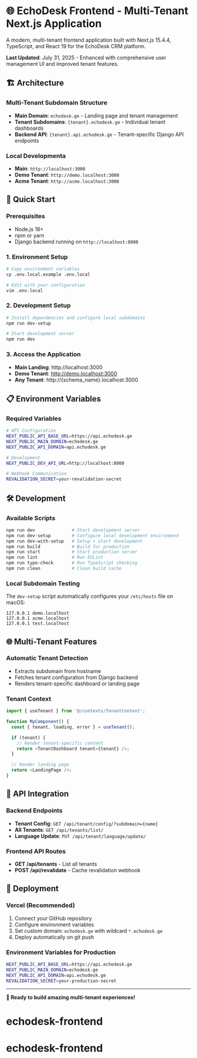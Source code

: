 # 🌐 EchoDesk Frontend - Multi-Tenant Next.js Application

A modern, multi-tenant frontend application built with Next.js 15.4.4, TypeScript, and React 19 for the EchoDesk CRM platform.

**Last Updated**: July 31, 2025 - Enhanced with comprehensive user management UI and improved tenant features.

## 🏗️ Architecture

### **Multi-Tenant Subdomain Structure**

- **Main Domain**: `echodesk.ge` - Landing page and tenant management
- **Tenant Subdomains**: `{tenant}.echodesk.ge` - Individual tenant dashboards
- **Backend API**: `{tenant}.api.echodesk.ge` - Tenant-specific Django API endpoints

### **Local Development**a

- **Main**: `http://localhost:3000`
- **Demo Tenant**: `http://demo.localhost:3000`
- **Acme Tenant**: `http://acme.localhost:3000`

## 🚀 Quick Start

### **Prerequisites**

- Node.js 18+
- npm or yarn
- Django backend running on `http://localhost:8000`

### **1. Environment Setup**

```bash
# Copy environment variables
cp .env.local.example .env.local

# Edit with your configuration
vim .env.local
```

### **2. Development Setup**

```bash
# Install dependencies and configure local subdomains
npm run dev-setup

# Start development server
npm run dev
```

### **3. Access the Application**

- **Main Landing**: http://localhost:3000
- **Demo Tenant**: http://demo.localhost:3000
- **Any Tenant**: http://{schema_name}.localhost:3000

## 📋 Environment Variables

### **Required Variables**

```bash
# API Configuration
NEXT_PUBLIC_API_BASE_URL=https://api.echodesk.ge
NEXT_PUBLIC_MAIN_DOMAIN=echodesk.ge
NEXT_PUBLIC_API_DOMAIN=api.echodesk.ge

# Development
NEXT_PUBLIC_DEV_API_URL=http://localhost:8000

# Webhook Communication
REVALIDATION_SECRET=your-revalidation-secret
```

## 🛠️ Development

### **Available Scripts**

```bash
npm run dev              # Start development server
npm run dev-setup        # Configure local development environment
npm run dev-with-setup   # Setup + start development
npm run build            # Build for production
npm run start            # Start production server
npm run lint             # Run ESLint
npm run type-check       # Run TypeScript checking
npm run clean            # Clean build cache
```

### **Local Subdomain Testing**

The `dev-setup` script automatically configures your `/etc/hosts` file on macOS:

```
127.0.0.1 demo.localhost
127.0.0.1 acme.localhost
127.0.0.1 test.localhost
```

## 🌐 Multi-Tenant Features

### **Automatic Tenant Detection**

- Extracts subdomain from hostname
- Fetches tenant configuration from Django backend
- Renders tenant-specific dashboard or landing page

### **Tenant Context**

```typescript
import { useTenant } from '@/contexts/TenantContext';

function MyComponent() {
  const { tenant, loading, error } = useTenant();

  if (tenant) {
    // Render tenant-specific content
    return <TenantDashboard tenant={tenant} />;
  }

  // Render landing page
  return <LandingPage />;
}
```

## 🔌 API Integration

### **Backend Endpoints**

- **Tenant Config**: `GET /api/tenant/config/?subdomain={name}`
- **All Tenants**: `GET /api/tenants/list/`
- **Language Update**: `PUT /api/tenant/language/update/`

### **Frontend API Routes**

- **GET /api/tenants** - List all tenants
- **POST /api/revalidate** - Cache revalidation webhook

## 🚢 Deployment

### **Vercel (Recommended)**

1. Connect your GitHub repository
2. Configure environment variables
3. Set custom domain: `echodesk.ge` with wildcard `*.echodesk.ge`
4. Deploy automatically on git push

### **Environment Variables for Production**

```bash
NEXT_PUBLIC_API_BASE_URL=https://api.echodesk.ge
NEXT_PUBLIC_MAIN_DOMAIN=echodesk.ge
NEXT_PUBLIC_API_DOMAIN=api.echodesk.ge
REVALIDATION_SECRET=your-production-secret
```

---

**🚀 Ready to build amazing multi-tenant experiences!**

# echodesk-frontend

# echodesk-frontend
